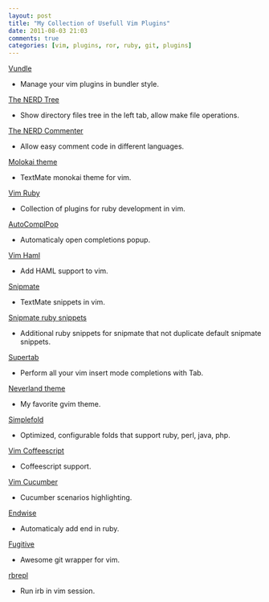 ```yaml
---
layout: post
title: "My Collection of Usefull Vim Plugins"
date: 2011-08-03 21:03
comments: true
categories: [vim, plugins, ror, ruby, git, plugins]
---
```


[Vundle](https://github.com/gmarik/vundle)
 - Manage your vim plugins in bundler style.

[The NERD Tree](https://github.com/vim-scripts/The-NERD-tree)
 - Show directory files tree in the left tab, allow make file operations.

[The NERD Commenter](https://github.com/vim-scripts/The-NERD-Commenter)
 - Allow easy comment code in different languages.

[Molokai theme](https://github.com/mrtazz/molokai.vim)
 - TextMate monokai theme for vim.

[Vim Ruby](https://github.com/vim-ruby/vim-ruby)
 - Collection of plugins for ruby development in vim.

[AutoComplPop](https://github.com/vim-scripts/AutoComplPop)
 - Automaticaly open completions popup.

[Vim Haml](https://github.com/tpope/vim-haml)
 - Add HAML support to vim.

[Snipmate](https://github.com/msanders/snipmate.vim)
 - TextMate snippets in vim.

[Snipmate ruby snippets](https://github.com/Gonzih/vim-snipmate-ruby-snippets)
 - Additional ruby snippets for snipmate that not duplicate default snipmate snippets.

[Supertab](https://github.com/ervandew/supertab)
 - Perform all your vim insert mode completions with Tab.

[Neverland theme](https://github.com/trapd00r/neverland-vim-theme)
 - My favorite gvim theme.

[Simplefold](https://github.com/vim-scripts/simplefold)
 - Optimized, configurable folds that support ruby, perl, java, php.

[Vim Coffeescript](https://github.com/kchmck/vim-coffee-script)
 - Coffeescript support.

[Vim Cucumber](https://github.com/tpope/vim-cucumber)
 - Cucumber scenarios highlighting.

[Endwise](https://github.com/tpope/vim-endwise)
 - Automaticaly add end in ruby.

[Fugitive](https://github.com/tpope/vim-fugitive)
 - Awesome git wrapper for vim.

[rbrepl](https://github.com/Bogdanp/rbrepl.vim)
 - Run irb in vim session.
